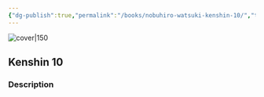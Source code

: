 ```yaml
---
{"dg-publish":true,"permalink":"/books/nobuhiro-watsuki-kenshin-10/","title":"\"Kenshin 10\"","tags":["manga","Fantasy"]}
---
```




![cover|150](http://books.google.com/books/content?id=QTHtQgAACAAJ&printsec=frontcover&img=1&zoom=1&source=gbs_api)

## Kenshin 10

### Description


```